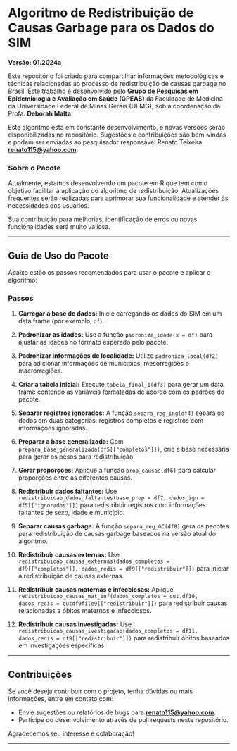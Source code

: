 # Algoritmo de Redistribuição de Causas Garbage para os Dados do SIM

**Versão: 01.2024a**

Este repositório foi criado para compartilhar informações metodológicas e técnicas relacionadas ao processo de redistribuição de causas garbage no Brasil. Este trabalho é desenvolvido pelo **Grupo de Pesquisas em Epidemiologia e Avaliação em Saúde (GPEAS)** da Faculdade de Medicina da Universidade Federal de Minas Gerais (UFMG), sob a coordenação da Profa. **Deborah Malta**.

Este algoritmo está em constante desenvolvimento, e novas versões serão disponibilizadas no repositório. Sugestões e contribuições são bem-vindas e podem ser enviadas ao pesquisador responsável Renato Teixeira  **renato115@yahoo.com**.

### **Sobre o Pacote**
Atualmente, estamos desenvolvendo um pacote em R que tem como objetivo facilitar a aplicação do algoritmo de redistribuição. Atualizações frequentes serão realizadas para aprimorar sua funcionalidade e atender às necessidades dos usuários.

Sua contribuição para melhorias, identificação de erros ou novas funcionalidades será muito valiosa.

---

## **Guia de Uso do Pacote**

Abaixo estão os passos recomendados para usar o pacote e aplicar o algoritmo:

### **Passos**

1. **Carregar a base de dados:**
   Inicie carregando os dados do SIM em um data frame (por exemplo, `df`).

2. **Padronizar as idades:**
   Use a função `padroniza_idade(x = df)` para ajustar as idades no formato esperado pelo pacote.

3. **Padronizar informações de localidade:**
   Utilize `padroniza_local(df2)` para adicionar informações de municípios, mesorregiões e macrorregiões.

4. **Criar a tabela inicial:**
   Execute `tabela_final_1(df3)` para gerar um data frame contendo as variáveis formatadas de acordo com os padrões do pacote.

5. **Separar registros ignorados:**
   A função `separa_reg_ing(df4)` separa os dados em duas categorias: registros completos e registros com informações ignoradas.

6. **Preparar a base generalizada:**
   Com `prepara_base_generalizada(df5[["completos"]])`, crie a base necessária para gerar os pesos para redistribuição.

7. **Gerar proporções:**
   Aplique a função `prop_causas(df6)` para calcular proporções entre as diferentes causas.

8. **Redistribuir dados faltantes:**
   Use `redistribuicao_dados_faltantes(base_prop = df7, dados_ign = df5[["ignorados"]])` para redistribuir registros com informações faltantes de sexo, idade e município.

9. **Separar causas garbage:**
   A função `separa_reg_GC(df8)` gera os pacotes para redistribuição de causas garbage baseados na versão atual do algoritmo.

10. **Redistribuir causas externas:**
    Use `redistribuicao_causas_externas(dados_completos = df9[["completos"]], dados_redis = df9[["redistribuir"]])` para iniciar a redistribuição de causas externas.

11. **Redistribuir causas maternas e infecciosas:**
    Aplique `redistribuicao_causas_mat_inf(dados_completos = out.df10, dados_redis = outdf9file9[["redistribuir"]])` para redistribuir causas relacionadas a óbitos maternos e infecciosos.

12. **Redistribuir causas investigadas:**
    Use `redistribuicao_causas_ivestigacao(dados_completos = df11, dados_redis = df9[["redistribuir"]])` para redistribuir óbitos baseados em investigações específicas.

---

## **Contribuições**
Se você deseja contribuir com o projeto, tenha dúvidas ou mais informações, entre em contato com:

- Envie sugestões ou relatórios de bugs para **renato115@yahoo.com**.
- Participe do desenvolvimento através de pull requests neste repositório.

Agradecemos seu interesse e colaboração!

---
